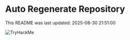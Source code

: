 # Auto Regenerate Repository

This README was last updated: 2025-08-30 21:51:00

 ![TryHackMe](https://tryhackme.com/badge/533634)